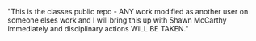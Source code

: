 "This is the classes public repo - ANY work modified as another user on someone elses work and I will bring this up with Shawn McCarthy Immediately and disciplinary actions WILL BE TAKEN." 
